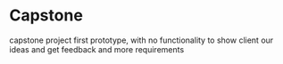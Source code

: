 # Capstone
capstone project
first prototype, with no functionality to show client our ideas and get feedback and more requirements
